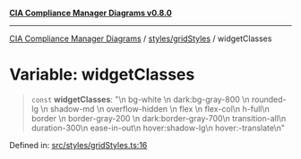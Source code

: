 [**CIA Compliance Manager Diagrams v0.8.0**](../../../README.md)

***

[CIA Compliance Manager Diagrams](../../../modules.md) / [styles/gridStyles](../README.md) / widgetClasses

# Variable: widgetClasses

> `const` **widgetClasses**: "\n  bg-white \n  dark:bg-gray-800 \n  rounded-lg \n  shadow-md \n  overflow-hidden \n  flex \n  flex-col\n  h-full\n  border \n  border-gray-200 \n  dark:border-gray-700\n  transition-all\n  duration-300\n  ease-in-out\n  hover:shadow-lg\n  hover:-translate\n"

Defined in: [src/styles/gridStyles.ts:16](https://github.com/Hack23/cia-compliance-manager/blob/cb6149c89796a3270553cf52dea8f2c5b402dd17/src/styles/gridStyles.ts#L16)
